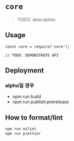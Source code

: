 # `core`

> TODO: description

## Usage

```
const core = require('core');

// TODO: DEMONSTRATE API
```

## Deployment

### alpha일 경우

- npm run build
- npm run publish:prerelease


## How to format/lint

```bash
npm run eslint
npm run prettier
```